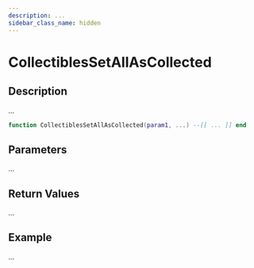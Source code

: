 ```yaml
---
description: ...
sidebar_class_name: hidden
---
```


# CollectiblesSetAllAsCollected

## Description

...

```lua
function CollectiblesSetAllAsCollected(param1, ...) --[[ ... ]] end
```

## Parameters

...

## Return Values

...

## Example

...


